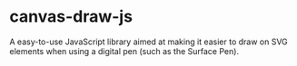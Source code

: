 # canvas-draw-js
A easy-to-use JavaScript library aimed at making it easier to draw on SVG elements when using a digital pen (such as the Surface Pen). 
